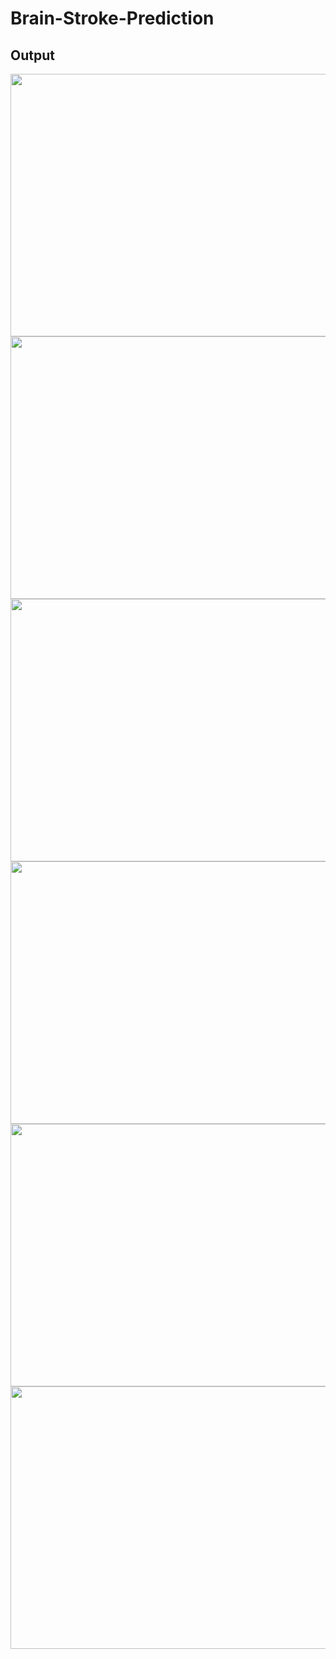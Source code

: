 # Brain-Stroke-Prediction
## Output
<img src=![image]() width="628" height="420"/>
<img src=![image]() width="628" height="420"/>
<img src=![image]() width="628" height="420"/>
<img src=![image]() width="628" height="420"/>
<img src=![image]() width="628" height="420"/>
<img src=![image]() width="628" height="420"/>

